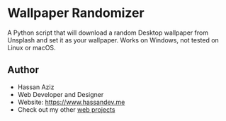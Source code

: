 # Wallpaper Randomizer
A Python script that will download a random Desktop wallpaper from Unsplash and set it as your wallpaper. Works on Windows, not tested on Linux or macOS.

## Author
- Hassan Aziz
- Web Developer and Designer
- Website: https://www.hassandev.me
- Check out my other [web projects](https://www.hassandev.me/projects)
